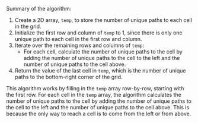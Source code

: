 Summary of the algorithm:

1. Create a 2D array, `temp`, to store the number of unique paths to each cell in the grid.
2. Initialize the first row and column of `temp` to 1, since there is only one unique path to each cell in the first row and column.
3. Iterate over the remaining rows and columns of `temp`:
    * For each cell, calculate the number of unique paths to the cell by adding the number of unique paths to the cell to the left and the number of unique paths to the cell above.
4. Return the value of the last cell in `temp`, which is the number of unique paths to the bottom-right corner of the grid.

This algorithm works by filling in the `temp` array row-by-row, starting with the first row. For each cell in the `temp` array, the algorithm calculates the number of unique paths to the cell by adding the number of unique paths to the cell to the left and the number of unique paths to the cell above. This is because the only way to reach a cell is to come from the left or from above.
